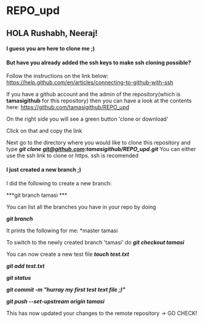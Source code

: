 # REPO_upd

## HOLA Rushabh, Neeraj!

#### I guess you are here to clone me ;)

#### But have you already added the ssh keys to make ssh cloning possible?
Follow the instructions on the link below: 
https://help.github.com/en/articles/connecting-to-github-with-ssh

If you have a github account and the admin of the repository(which is **tamasigithub** for this repository)
then you can have a look at the contents here:
https://github.com/tamasigithub/REPO_upd

On the right side you will see a green button 'clone or download'

Click on that and copy the link

Next go to the directory where you would like to clone this repository and type
***git clone git@github.com:tamasigithub/REPO_upd.git***
You can either use the ssh link to clone or https. ssh is recomended

#### I just created a new branch ;) 
I did the following to create a new branch:

***git branch tamasi ***

You can list all the branches you have in your repo by doing

***git branch***

It prints the following for me:
\*master
tamasi

To switch to the newly created branch 'tamasi' do
***git checkout tamasi***

You can now create a new test file
***touch test.txt***

***git add test.txt***

***git status***

***git commit -m "hurray my first test text file ;)"***

***git push --set-upstream origin tamasi***

This has now updated your changes to the remote repository -> GO CHECK!



